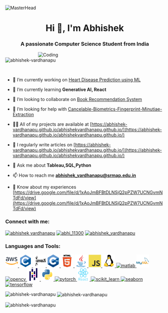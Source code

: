 ![MasterHead](https://user-images.githubusercontent.com/74038190/212749447-bfb7e725-6987-49d9-ae85-2015e3e7cc41.gif)

<h1 align="center">Hi 👋, I'm Abhishek</h1>
<h3 align="center">A passionate Computer Science Student from India</h3>
<img align="right" alt="Coding" width="400" src="https://i.pinimg.com/originals/81/17/8b/81178b47a8598f0c81c4799f2cdd4057.gif">

<p align="left"> <img src="https://komarev.com/ghpvc/?username=abhishek-vardhanapu&label=Profile%20views&color=0e75b6&style=flat" alt="abhishek-vardhanapu" /> </p>

<p align="left"> <a href="https://twitter.com/" target="blank"><img src="https://img.shields.io/twitter/follow/?logo=twitter&style=for-the-badge" alt="" /></a> </p>

- 🔭 I’m currently working on [Heart Disease Prediction using ML](https://github.com/AbhiShek-vardhanapu/heart-disease-prediction-using-ml)

- 🌱 I’m currently learning **Generative AI, React**

- 👯 I’m looking to collaborate on [Book Recommendation System](https://github.com/AbhiShek-vardhanapu/book-recommendation-system)

- 🤝 I’m looking for help with [Cancelable-Biometrics-Fingerprint-Minutiae-Extraction](https://github.com/AbhiShek-vardhanapu/Cancelable-Biometrics-Fingerprint-Minutiae-Extraction)

- 👨‍💻 All of my projects are available at [https://abhishek-vardhanapu.github.io/abhishekvardhanapu.github.io/](https://abhishek-vardhanapu.github.io/abhishekvardhanapu.github.io/)

- 📝 I regularly write articles on [https://abhishek-vardhanapu.github.io/abhishekvardhanapu.github.io/](https://abhishek-vardhanapu.github.io/abhishekvardhanapu.github.io/)

- 💬 Ask me about **Tableau,SQL,Python**

- 📫 How to reach me **abhishek_vardhanapu@srmap.edu.in**

- 📄 Know about my experiences [https://drive.google.com/file/d/1xAoJmBFBtDLNSjQ2pPZW7UCNGvmNTdFd/view](https://drive.google.com/file/d/1xAoJmBFBtDLNSjQ2pPZW7UCNGvmNTdFd/view)

<h3 align="left">Connect with me:</h3>
<p align="left">
<a href="https://linkedin.com/in/abhishek vardhanapu" target="blank"><img align="center" src="https://raw.githubusercontent.com/rahuldkjain/github-profile-readme-generator/master/src/images/icons/Social/linked-in-alt.svg" alt="abhishek vardhanapu" height="30" width="40" /></a>
<a href="https://www.codechef.com/users/abhi_11300" target="blank"><img align="center" src="https://cdn.jsdelivr.net/npm/simple-icons@3.1.0/icons/codechef.svg" alt="abhi_11300" height="30" width="40" /></a>
<a href="https://www.leetcode.com/abhishek_vardhanapu" target="blank"><img align="center" src="https://raw.githubusercontent.com/rahuldkjain/github-profile-readme-generator/master/src/images/icons/Social/leet-code.svg" alt="abhishek_vardhanapu" height="30" width="40" /></a>
</p>

<h3 align="left">Languages and Tools:</h3>
<p align="left"> <a href="https://aws.amazon.com" target="_blank" rel="noreferrer"> <img src="https://raw.githubusercontent.com/devicons/devicon/master/icons/amazonwebservices/amazonwebservices-original-wordmark.svg" alt="aws" width="40" height="40"/> </a> <a href="https://www.cprogramming.com/" target="_blank" rel="noreferrer"> <img src="https://raw.githubusercontent.com/devicons/devicon/master/icons/c/c-original.svg" alt="c" width="40" height="40"/> </a> <a href="https://canvasjs.com" target="_blank" rel="noreferrer"> <img src="https://raw.githubusercontent.com/Hardik0307/Hardik0307/master/assets/canvasjs-charts.svg" alt="canvasjs" width="40" height="40"/> </a> <a href="https://www.w3schools.com/cpp/" target="_blank" rel="noreferrer"> <img src="https://raw.githubusercontent.com/devicons/devicon/master/icons/cplusplus/cplusplus-original.svg" alt="cplusplus" width="40" height="40"/> </a> <a href="https://www.w3.org/html/" target="_blank" rel="noreferrer"> <img src="https://raw.githubusercontent.com/devicons/devicon/master/icons/html5/html5-original-wordmark.svg" alt="html5" width="40" height="40"/> </a> <a href="https://www.java.com" target="_blank" rel="noreferrer"> <img src="https://raw.githubusercontent.com/devicons/devicon/master/icons/java/java-original.svg" alt="java" width="40" height="40"/> </a> <a href="https://developer.mozilla.org/en-US/docs/Web/JavaScript" target="_blank" rel="noreferrer"> <img src="https://raw.githubusercontent.com/devicons/devicon/master/icons/javascript/javascript-original.svg" alt="javascript" width="40" height="40"/> </a> <a href="https://www.linux.org/" target="_blank" rel="noreferrer"> <img src="https://raw.githubusercontent.com/devicons/devicon/master/icons/linux/linux-original.svg" alt="linux" width="40" height="40"/> </a> <a href="https://www.mathworks.com/" target="_blank" rel="noreferrer"> <img src="https://upload.wikimedia.org/wikipedia/commons/2/21/Matlab_Logo.png" alt="matlab" width="40" height="40"/> </a> <a href="https://www.mysql.com/" target="_blank" rel="noreferrer"> <img src="https://raw.githubusercontent.com/devicons/devicon/master/icons/mysql/mysql-original-wordmark.svg" alt="mysql" width="40" height="40"/> </a> <a href="https://opencv.org/" target="_blank" rel="noreferrer"> <img src="https://www.vectorlogo.zone/logos/opencv/opencv-icon.svg" alt="opencv" width="40" height="40"/> </a> <a href="https://pandas.pydata.org/" target="_blank" rel="noreferrer"> <img src="https://raw.githubusercontent.com/devicons/devicon/2ae2a900d2f041da66e950e4d48052658d850630/icons/pandas/pandas-original.svg" alt="pandas" width="40" height="40"/> </a> <a href="https://www.python.org" target="_blank" rel="noreferrer"> <img src="https://raw.githubusercontent.com/devicons/devicon/master/icons/python/python-original.svg" alt="python" width="40" height="40"/> </a> <a href="https://pytorch.org/" target="_blank" rel="noreferrer"> <img src="https://www.vectorlogo.zone/logos/pytorch/pytorch-icon.svg" alt="pytorch" width="40" height="40"/> </a> <a href="https://reactjs.org/" target="_blank" rel="noreferrer"> <img src="https://raw.githubusercontent.com/devicons/devicon/master/icons/react/react-original-wordmark.svg" alt="react" width="40" height="40"/> </a> <a href="https://scikit-learn.org/" target="_blank" rel="noreferrer"> <img src="https://upload.wikimedia.org/wikipedia/commons/0/05/Scikit_learn_logo_small.svg" alt="scikit_learn" width="40" height="40"/> </a> <a href="https://seaborn.pydata.org/" target="_blank" rel="noreferrer"> <img src="https://seaborn.pydata.org/_images/logo-mark-lightbg.svg" alt="seaborn" width="40" height="40"/> </a> <a href="https://www.tensorflow.org" target="_blank" rel="noreferrer"> <img src="https://www.vectorlogo.zone/logos/tensorflow/tensorflow-icon.svg" alt="tensorflow" width="40" height="40"/> </a> </p>

<p><img align="left" src="https://github-readme-stats.vercel.app/api/top-langs?username=abhishek-vardhanapu&show_icons=true&locale=en&layout=compact" alt="abhishek-vardhanapu" /></p>

<p>&nbsp;<img align="center" src="https://github-readme-stats.vercel.app/api?username=abhishek-vardhanapu&show_icons=true&locale=en" alt="abhishek-vardhanapu" /></p>

<p><img align="center" src="https://github-readme-streak-stats.herokuapp.com/?user=abhishek-vardhanapu&" alt="abhishek-vardhanapu" /></p>
